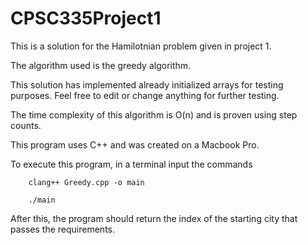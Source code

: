 # CPSC335Project1

This is a solution for the Hamilotnian problem given in project 1. 

The algorithm used is the greedy algorithm. 

This solution has implemented already initialized arrays for testing purposes. Feel free to edit or change anything for further testing. 

The time complexity of this algorithm is O(n) and is proven using step counts. 

This program uses C++ and was created on a Macbook Pro. 

To execute this program, in a terminal input the commands

        clang++ Greedy.cpp -o main
  
        ./main
  
After this, the program should return the index of the starting city that passes the requirements.
